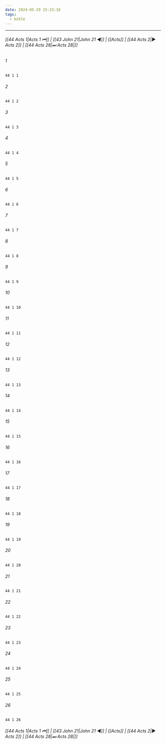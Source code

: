 ```yaml
---
date: 2024-05-29 15:23:18
tags:
  - bible
---
```

___

###### [[44 Acts 1|Acts 1 ⏮]] | [[43 John 21|John 21 ◀]] | [[Acts]] | [[44 Acts 2|▶ Acts 2]] | [[44 Acts 28|⏭ Acts 28|]]

###### 1
``` verse
44 1 1 
```
###### 2
``` verse
44 1 2 
```
###### 3
``` verse
44 1 3 
```
###### 4
``` verse
44 1 4 
```
###### 5
``` verse
44 1 5 
```
###### 6
``` verse
44 1 6 
```
###### 7
``` verse
44 1 7 
```
###### 8
``` verse
44 1 8 
```
###### 9
``` verse
44 1 9 
```
###### 10
``` verse
44 1 10 
```
###### 11
``` verse
44 1 11 
```
###### 12
``` verse
44 1 12 
```
###### 13
``` verse
44 1 13 
```
###### 14
``` verse
44 1 14 
```
###### 15
``` verse
44 1 15 
```
###### 16
``` verse
44 1 16 
```
###### 17
``` verse
44 1 17 
```
###### 18
``` verse
44 1 18 
```
###### 19
``` verse
44 1 19 
```
###### 20
``` verse
44 1 20 
```
###### 21
``` verse
44 1 21 
```
###### 22
``` verse
44 1 22 
```
###### 23
``` verse
44 1 23 
```
###### 24
``` verse
44 1 24 
```
###### 25
``` verse
44 1 25 
```
###### 26
``` verse
44 1 26 
```

###### [[44 Acts 1|Acts 1 ⏮]] | [[43 John 21|John 21 ◀]] | [[Acts]] | [[44 Acts 2|▶ Acts 2]] | [[44 Acts 28|⏭ Acts 28|]]

